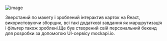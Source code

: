 ![image](https://user-images.githubusercontent.com/110050090/233870323-3a901d47-e539-4829-90da-012721d6b30d.png)

Зверстаний по макету і зроблений інтерактив карток на React, використовуючи зборщик, всі такі додаткові завдання як маршрутизація і фільтер також зроблені.Ще був створений свій персональний бекенд для розробки за допомогою UI-сервісу mockapi.io.
